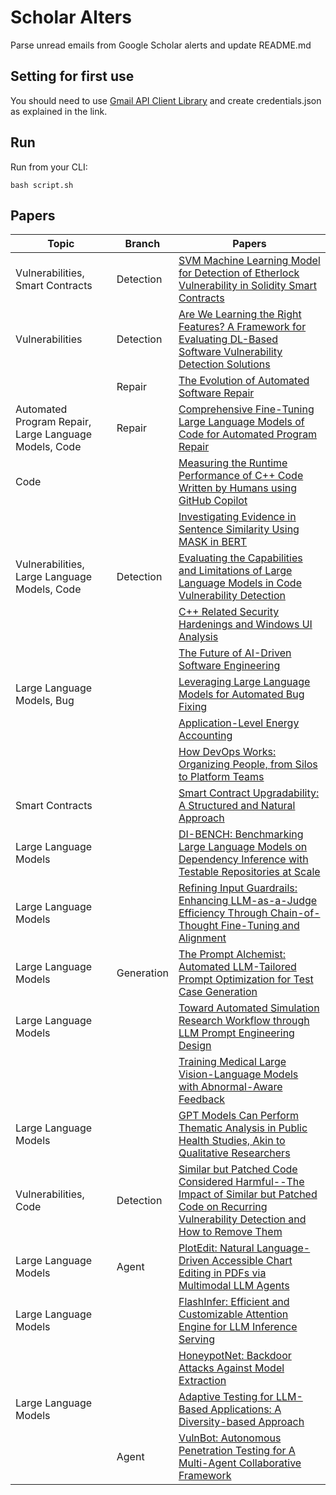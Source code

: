 # Scholar Alters
Parse unread emails from Google Scholar alerts and update README.md

## Setting for first use
You should need to use [Gmail API Client Library](https://developers.google.com/gmail/api/quickstart/python) and create
credentials.json as explained in the link.

## Run
Run from your CLI:
```
bash script.sh
```
## Papers

| Topic | Branch | Papers |
| --- | --- | --- |
| Vulnerabilities, Smart Contracts | Detection | [SVM Machine Learning Model for Detection of Etherlock Vulnerability in Solidity Smart Contracts](https://scholar.google.com/scholar_url?url=https://ieeexplore.ieee.org/abstract/document/10844475/&hl=vi&sa=X&d=14565697465904682651&ei=1KOXZ9yFBueHieoPsbiamQc&scisig=AFWwaeZSk5jWISkMSVX28axmYpCW&oi=scholaralrt&hist=apJ4fD8AAAAJ:13534924455939102554:AFWwaeZN-y-gtbFtywJ0Xio3nYxl&html=&pos=0&folt=cit) |
| Vulnerabilities | Detection | [Are We Learning the Right Features? A Framework for Evaluating DL-Based Software Vulnerability Detection Solutions](https://scholar.google.com/scholar_url?url=https://arxiv.org/pdf/2501.13291&hl=vi&sa=X&d=9786218083671027942&ei=1KOXZ9yFBueHieoPsbiamQc&scisig=AFWwaearSK4r_3NIxsBg05fhu4XP&oi=scholaralrt&hist=apJ4fD8AAAAJ:13534924455939102554:AFWwaeZN-y-gtbFtywJ0Xio3nYxl&html=&pos=1&folt=cit) |
|  | Repair | [The Evolution of Automated Software Repair](https://scholar.google.com/scholar_url?url=https://www.computer.org/csdl/journal/ts/5555/01/10854421/23LwIpui2UU&hl=en&sa=X&d=6398032750804812194&ei=1KOXZ4-GAsHey9YP_5HSoQc&scisig=AFWwaebvjvDvnodbY-beTXgf0qFK&oi=scholaralrt&hist=apJ4fD8AAAAJ:11137134570824175991:AFWwaeZJgvZkFmSwNlRigHvrI7d8&html=&pos=0&folt=rel) |
| Automated Program Repair, Large Language Models, Code | Repair | [Comprehensive Fine-Tuning Large Language Models of Code for Automated Program Repair](https://scholar.google.com/scholar_url?url=https://ieeexplore.ieee.org/abstract/document/10850625/&hl=en&sa=X&d=5758844406545218685&ei=06OXZ6qRNLPay9YP29egoQ4&scisig=AFWwaea0B6NfjXOBsJMuKm5dIBM2&oi=scholaralrt&hist=apJ4fD8AAAAJ:3096313017463695374:AFWwaeb8R4GEV1B4xk_Cz2b6H7gj&html=&pos=0&folt=rel) |
| Code |  | [Measuring the Runtime Performance of C++ Code Written by Humans using GitHub Copilot](https://scholar.google.com/scholar_url?url=https://cs.uwaterloo.ca/~alkiswan/papers/Copilot_ICSE25.pdf&hl=en&sa=X&d=14869666550753752826&ei=06OXZ6qRNLPay9YP29egoQ4&scisig=AFWwaeaH-JHEx-WIJS4o6Ciq5Fgs&oi=scholaralrt&hist=apJ4fD8AAAAJ:3096313017463695374:AFWwaeb8R4GEV1B4xk_Cz2b6H7gj&html=&pos=1&folt=rel) |
|  |  | [Investigating Evidence in Sentence Similarity Using MASK in BERT](https://scholar.google.com/scholar_url?url=https://books.google.com/books%3Fhl%3Den%26lr%3Dlang_en%26id%3DCS5BEQAAQBAJ%26oi%3Dfnd%26pg%3DPA228%26ots%3D5NwAUuoAR7%26sig%3DXajA1nivGZ2UGTQv5WuhzJrY-2M&hl=en&sa=X&d=1040767055757894497&ei=06OXZ6qRNLPay9YP29egoQ4&scisig=AFWwaeaeb9YiFMXfijAY6cXhFJFY&oi=scholaralrt&hist=apJ4fD8AAAAJ:3096313017463695374:AFWwaeb8R4GEV1B4xk_Cz2b6H7gj&html=&pos=2&folt=rel) |
| Vulnerabilities, Large Language Models, Code | Detection | [Evaluating the Capabilities and Limitations of Large Language Models in Code Vulnerability Detection](https://scholar.google.com/scholar_url?url=https://search.proquest.com/openview/c00883e37bb19a47ee8de95b674efd39/1%3Fpq-origsite%3Dgscholar%26cbl%3D2026366%26diss%3Dy&hl=en&sa=X&d=15832153405384561820&ei=06OXZ9W7NdeMy9YP653fwQo&scisig=AFWwaea513OKDNmWkcllWAbQfqAL&oi=scholaralrt&hist=apJ4fD8AAAAJ:4465730527138788254:AFWwaebhnVuF-27TSh32-dm_KGTR&html=&pos=1&folt=cit) |
|  |  | [C++ Related Security Hardenings and Windows UI Analysis](https://scholar.google.com/scholar_url?url=https://search.proquest.com/openview/708fc6bdfeba6ee6701bf74fcacaf845/1%3Fpq-origsite%3Dgscholar%26cbl%3D18750%26diss%3Dy&hl=en&sa=X&d=6232443328243330932&ei=06OXZ9zLONaIieoP3amoyAk&scisig=AFWwaeZEvWD7CEZZwInFq9wOLG1w&oi=scholaralrt&hist=apJ4fD8AAAAJ:5778505219825515303:AFWwaeaDDOggOneW-z6K3HLjAzuP&html=&pos=0&folt=cit) |
|  |  | [The Future of AI-Driven Software Engineering](https://scholar.google.com/scholar_url?url=https://dl.acm.org/doi/pdf/10.1145/3715003&hl=en&sa=X&d=3499588888087248222&ei=06OXZ9zLONaIieoP3amoyAk&scisig=AFWwaeY5e-psuO3CQxvIqqIFukcc&oi=scholaralrt&hist=apJ4fD8AAAAJ:5778505219825515303:AFWwaeaDDOggOneW-z6K3HLjAzuP&html=&pos=1&folt=cit) |
| Large Language Models, Bug |  | [Leveraging Large Language Models for Automated Bug Fixing](https://scholar.google.com/scholar_url?url=https://search.proquest.com/openview/9d912c22c152d3aa1f1437c644e98ef6/1%3Fpq-origsite%3Dgscholar%26cbl%3D5444811&hl=en&sa=X&d=13525970313713893688&ei=06OXZ9zLONaIieoP3amoyAk&scisig=AFWwaebumOMxtjI6mpu0Cip4BWUv&oi=scholaralrt&hist=apJ4fD8AAAAJ:5778505219825515303:AFWwaeaDDOggOneW-z6K3HLjAzuP&html=&pos=2&folt=cit) |
|  |  | [Application-Level Energy Accounting](https://scholar.google.com/scholar_url?url=https://search.proquest.com/openview/708fc6bdfeba6ee651345c8e83c04f8e/1%3Fpq-origsite%3Dgscholar%26cbl%3D18750%26diss%3Dy&hl=en&sa=X&d=634054309941917166&ei=06OXZ9zLONaIieoP3amoyAk&scisig=AFWwaebj6v43dLj8sYtJUXvQj6Lk&oi=scholaralrt&hist=apJ4fD8AAAAJ:5778505219825515303:AFWwaeaDDOggOneW-z6K3HLjAzuP&html=&pos=3&folt=cit) |
|  |  | [How DevOps Works: Organizing People, from Silos to Platform Teams](https://scholar.google.com/scholar_url?url=https://books.google.com/books%3Fhl%3Den%26lr%3Dlang_en%26id%3DvSZBEQAAQBAJ%26oi%3Dfnd%26pg%3DPT8%26ots%3DSmeEYJeusD%26sig%3DVXxEZayAD_PsBTyLJn4qHgFnNQg&hl=en&sa=X&d=17887617407436484380&ei=1KOXZ4apCJ2AieoPtbfzUQ&scisig=AFWwaea_6hZ-Q3jMcHBZUHh04yNs&oi=scholaralrt&hist=apJ4fD8AAAAJ:15725322226479601129:AFWwaeYp-8wbw5OHTjoCHLP43E0V&html=&pos=1&folt=rel) |
| Smart Contracts |  | [Smart Contract Upgradability: A Structured and Natural Approach](https://scholar.google.com/scholar_url?url=https://ieeexplore.ieee.org/abstract/document/10844407/&hl=en&sa=X&d=14722303317340869664&ei=1KOXZ-9TsdzL1g_VjKRw&scisig=AFWwaeYhamgOkYLeofYHb9WM2YCh&oi=scholaralrt&hist=apJ4fD8AAAAJ:10695555881282652625:AFWwaeakbu5Ta3HmdjfVean1AXL4&html=&pos=0&folt=cit) |
| Large Language Models |  | [DI-BENCH: Benchmarking Large Language Models on Dependency Inference with Testable Repositories at Scale](https://scholar.google.com/scholar_url?url=https://arxiv.org/pdf/2501.13699&hl=en&sa=X&d=12575647025633024595&ei=06OXZ4mGO5KmieoPxbnomQc&scisig=AFWwaebix_I36PZNHVz42kUA2ezj&oi=scholaralrt&hist=apJ4fD8AAAAJ:8900472388513427833:AFWwaeZM7Y6I9R2ROVLnk31jdyVz&html=&pos=1&folt=rel) |
| Large Language Models |  | [Refining Input Guardrails: Enhancing LLM-as-a-Judge Efficiency Through Chain-of-Thought Fine-Tuning and Alignment](https://scholar.google.com/scholar_url?url=https://arxiv.org/pdf/2501.13080&hl=en&sa=X&d=7840890309525090830&ei=06OXZ6LkNtmy6rQPs_Sv6Ag&scisig=AFWwaeZQEwaksOkpdQTXEcgl-dwJ&oi=scholaralrt&hist=apJ4fD8AAAAJ:4513401344136555010:AFWwaea8pA4W9ESmXpw9yvMxc7-7&html=&pos=0&folt=rel) |
| Large Language Models | Generation | [The Prompt Alchemist: Automated LLM-Tailored Prompt Optimization for Test Case Generation](https://scholar.google.com/scholar_url?url=https://arxiv.org/pdf/2501.01329&hl=en&sa=X&d=368053111587782026&ei=06OXZ6LkNtmy6rQPs_Sv6Ag&scisig=AFWwaeb0k7QEKg4zMMKYl58Z0Y0J&oi=scholaralrt&hist=apJ4fD8AAAAJ:4513401344136555010:AFWwaea8pA4W9ESmXpw9yvMxc7-7&html=&pos=1&folt=rel) |
| Large Language Models |  | [Toward Automated Simulation Research Workflow through LLM Prompt Engineering Design](https://scholar.google.com/scholar_url?url=https://pubs.acs.org/doi/abs/10.1021/acs.jcim.4c01653&hl=en&sa=X&d=15968964792751020003&ei=06OXZ6LkNtmy6rQPs_Sv6Ag&scisig=AFWwaebgeyohbkppllUfHlADLBho&oi=scholaralrt&hist=apJ4fD8AAAAJ:4513401344136555010:AFWwaea8pA4W9ESmXpw9yvMxc7-7&html=&pos=2&folt=rel) |
|  |  | [Training Medical Large Vision-Language Models with Abnormal-Aware Feedback](https://scholar.google.com/scholar_url?url=https://arxiv.org/pdf/2501.01377&hl=en&sa=X&d=304995706145403068&ei=06OXZ6LkNtmy6rQPs_Sv6Ag&scisig=AFWwaebLCQDWmp-bNDZ5Nxv6YAwC&oi=scholaralrt&hist=apJ4fD8AAAAJ:4513401344136555010:AFWwaea8pA4W9ESmXpw9yvMxc7-7&html=&pos=3&folt=rel) |
| Large Language Models |  | [GPT Models Can Perform Thematic Analysis in Public Health Studies, Akin to Qualitative Researchers](https://scholar.google.com/scholar_url?url=https://ieeexplore.ieee.org/iel8/8964404/10832544/10832545.pdf&hl=en&sa=X&d=1946167461610586310&ei=06OXZ6LkNtmy6rQPs_Sv6Ag&scisig=AFWwaebwoCWu6Vo4BSbGPhrUc-oM&oi=scholaralrt&hist=apJ4fD8AAAAJ:4513401344136555010:AFWwaea8pA4W9ESmXpw9yvMxc7-7&html=&pos=4&folt=rel) |
| Vulnerabilities, Code | Detection | [Similar but Patched Code Considered Harmful--The Impact of Similar but Patched Code on Recurring Vulnerability Detection and How to Remove Them](https://scholar.google.com/scholar_url?url=https://arxiv.org/pdf/2412.20740&hl=en&sa=X&d=5893817431564571310&ei=06OXZ6LkNtmy6rQPs_Sv6Ag&scisig=AFWwaebAHNqSB20a4kQXFwE0h-Au&oi=scholaralrt&hist=apJ4fD8AAAAJ:4513401344136555010:AFWwaea8pA4W9ESmXpw9yvMxc7-7&html=&pos=5&folt=rel) |
| Large Language Models | Agent | [PlotEdit: Natural Language-Driven Accessible Chart Editing in PDFs via Multimodal LLM Agents](https://scholar.google.com/scholar_url?url=https://arxiv.org/pdf/2501.11233&hl=en&sa=X&d=3181146217966918450&ei=06OXZ6LkNtmy6rQPs_Sv6Ag&scisig=AFWwaeaWD1Suz14I-X8c6JIbO1Aa&oi=scholaralrt&hist=apJ4fD8AAAAJ:4513401344136555010:AFWwaea8pA4W9ESmXpw9yvMxc7-7&html=&pos=6&folt=rel) |
| Large Language Models |  | [FlashInfer: Efficient and Customizable Attention Engine for LLM Inference Serving](https://scholar.google.com/scholar_url?url=https://arxiv.org/pdf/2501.01005&hl=en&sa=X&d=11364702491168978377&ei=06OXZ6LkNtmy6rQPs_Sv6Ag&scisig=AFWwaeb6rZ0x4tmlciPbHxJAUiUa&oi=scholaralrt&hist=apJ4fD8AAAAJ:4513401344136555010:AFWwaea8pA4W9ESmXpw9yvMxc7-7&html=&pos=7&folt=rel) |
|  |  | [HoneypotNet: Backdoor Attacks Against Model Extraction](https://scholar.google.com/scholar_url?url=https://arxiv.org/pdf/2501.01090&hl=en&sa=X&d=12619429503451665645&ei=06OXZ6LkNtmy6rQPs_Sv6Ag&scisig=AFWwaeZAightu8WlhDZEpiO-LTdJ&oi=scholaralrt&hist=apJ4fD8AAAAJ:4513401344136555010:AFWwaea8pA4W9ESmXpw9yvMxc7-7&html=&pos=8&folt=rel) |
| Large Language Models |  | [Adaptive Testing for LLM-Based Applications: A Diversity-based Approach](https://scholar.google.com/scholar_url?url=https://arxiv.org/pdf/2501.13480&hl=en&sa=X&d=243454467115523607&ei=06OXZ6LkNtmy6rQPs_Sv6Ag&scisig=AFWwaeY0nNShLiKA45irxknbDg9p&oi=scholaralrt&hist=apJ4fD8AAAAJ:4513401344136555010:AFWwaea8pA4W9ESmXpw9yvMxc7-7&html=&pos=9&folt=rel) |
|  | Agent | [VulnBot: Autonomous Penetration Testing for A Multi-Agent Collaborative Framework](https://scholar.google.com/scholar_url?url=https://arxiv.org/pdf/2501.13411&hl=en&sa=X&d=4829072040760796292&ei=06OXZ_ekPO6iieoPiKTwkAE&scisig=AFWwaeYH_xfHyfwGACVuhEB1c-je&oi=scholaralrt&hist=apJ4fD8AAAAJ:9077511576393718270:AFWwaeYjhZg9MUHEYuARvipEszZC&html=&pos=0&folt=cit) |
